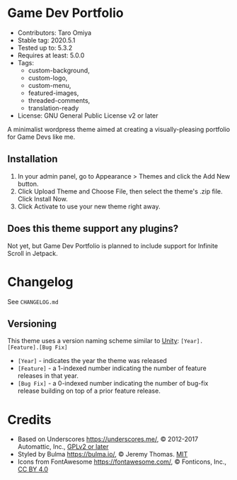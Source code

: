 Game Dev Portfolio
===

- Contributors: Taro Omiya
- Stable tag: 2020.5.1
- Tested up to: 5.3.2
- Requires at least: 5.0.0
- Tags:
	- custom-background,
	- custom-logo,
	- custom-menu,
	- featured-images,
	- threaded-comments,
	- translation-ready
- License: GNU General Public License v2 or later

A minimalist wordpress theme aimed at creating a visually-pleasing portfolio for Game Devs like me.

Installation
---

1. In your admin panel, go to Appearance > Themes and click the Add New button.
2. Click Upload Theme and Choose File, then select the theme's .zip file. Click Install Now.
3. Click Activate to use your new theme right away.

Does this theme support any plugins?
---

Not yet, but Game Dev Portfolio is planned to include support for Infinite Scroll in Jetpack.

Changelog
===

See `CHANGELOG.md`

Versioning
---

This theme uses a version naming scheme similar to [Unity](https://unity.com/): `[Year].[Feature].[Bug Fix]`

- `[Year]` - indicates the year the theme was released
- `[Feature]` - a 1-indexed number indicating the number of feature releases in that year.
- `[Bug Fix]` - a 0-indexed number indicating the number of bug-fix release building on top of a prior feature release.

Credits
===

* Based on Underscores https://underscores.me/, © 2012-2017 Automattic, Inc., [GPLv2 or later](https://www.gnu.org/licenses/gpl-2.0.html)
* Styled by Bulma https://bulma.io/, © Jeremy Thomas. [MIT](https://opensource.org/licenses/mit-license.php)
* Icons from FontAwesome https://fontawesome.com/, © Fonticons, Inc., [CC BY 4.0](https://creativecommons.org/licenses/by/4.0/)
